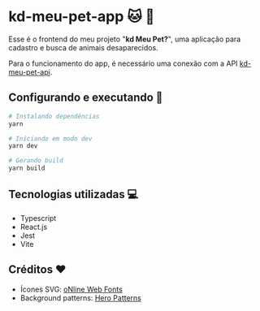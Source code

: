 # kd-meu-pet-app 🐱 🐶

Esse é o frontend do meu projeto "**kd Meu Pet?**", uma aplicação para cadastro e busca de animais desaparecidos.

Para o funcionamento do app, é necessário uma conexão com a API [kd-meu-pet-api](https://github.com/flwedu/kd-meu-pet-api).

## Configurando e executando 🚀

```bash
# Instalando dependências
yarn

# Iniciando em modo dev
yarn dev

# Gerando build
yarn build
```

## Tecnologias utilizadas 💻

- Typescript
- React.js
- Jest
- Vite

## Créditos ❤️

- Ícones SVG: [oNline Web Fonts](http://www.onlinewebfonts.com)
- Background patterns: [Hero Patterns](https://heropatterns.com/)
